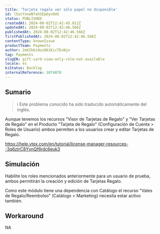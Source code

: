 ```yaml
---
title: 'Tarjeta regalo ver sólo papel no disponible'
id: l5ucYxnwN7ahSEpOyv8US
status: PUBLISHED
createdAt: 2024-08-02T12:42:45.811Z
updatedAt: 2024-08-02T12:42:46.566Z
publishedAt: 2024-08-02T12:42:46.566Z
firstPublishedAt: 2024-08-02T12:42:46.566Z
contentType: knownIssue
productTeam: Payments
author: 2mXZkbi0oi061KicTExNjo
tag: Payments
slugEN: gift-card-view-only-role-not-available
locale: es
kiStatus: Backlog
internalReference: 1074878
---
```


## Sumario

>ℹ️ Este problema conocido ha sido traducido automáticamente del inglés.


Aunque tenemos los recursos "Visor de Tarjetas de Regalo" y "Ver Tarjetas de Regalo" en el Producto "Tarjeta de Regalo" (Configuración de Cuenta > Roles de Usuario) ambos permiten a los usuarios crear y editar Tarjetas de Regalo.

https://help.vtex.com/en/tutorial/license-manager-resources--3q6ztrC8YynQf6rdc6euk3


##

## Simulación


Habilite los roles mencionados anteriormente para un usuario de prueba, ambos permitirán la creación y edición de Tarjetas Regalo.

Como este módulo tiene una dependencia con Catálogo el recurso "Vales de Regalo/Reembolso" (Catálogo > Marketing) necesita estar activo también.



## Workaround


NA




